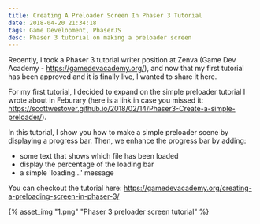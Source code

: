 ```yaml
---
title: Creating A Preloader Screen In Phaser 3 Tutorial
date: 2018-04-20 21:34:18
tags: Game Development, PhaserJS
desc: Phaser 3 tutorial on making a preloader screen
---
```


Recently, I took a Phaser 3 tutorial writer position at Zenva (Game Dev Academy - https://gamedevacademy.org/), and now that my first tutorial has been approved and it is finally live, I wanted to share it here.
<!-- more -->

For my first tutorial, I decided to expand on the simple preloader tutorial I wrote about in Feburary (here is a link in case you missed it: https://scottwestover.github.io/2018/02/14/Phaser3-Create-a-simple-preloader/).

In this tutorial, I show you how to make a simple preloader scene by displaying a progress bar. Then, we enhance the progress bar by adding:
 - some text that shows which file has been loaded
 - display the percentage of the loading bar
 - a simple 'loading...' message

You can checkout the tutorial here: https://gamedevacademy.org/creating-a-preloading-screen-in-phaser-3/

{% asset_img "1.png" "Phaser 3 preloader screen tutorial" %}